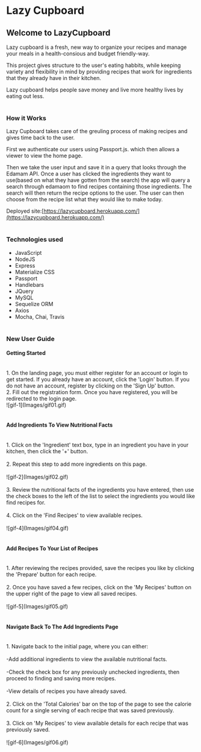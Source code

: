 # Lazy Cupboard

## Welcome to LazyCupboard

Lazy cupboard is a fresh, new way to organize your recipes and manage your meals in a health-consious and budget friendly-way. 

This project gives structure to the user's eating habbits, while keeping variety and flexibility in mind by providing recipes that work for ingredients that they already have in their kitchen.

Lazy cupboard helps people save money and live more healthy lives by eating out less.
<br/><br/>

### How it Works

Lazy Cupboard takes care of the greuling process of making recipes and gives time back to the user.

First we authenticate our users using Passport.js. which then allows a viewer to view the home page.

Then we take the user input and save it in a query that looks through the Edamam API.
Once a user has clicked the ingredients they want to use(based on what they have gotten from the search) the app will query a search through edamaom to find recipes containing those ingredients. The search will then return the recipe options to the user. The user can then choose from the recipe list what they would like to make today.

Deployed site:[https://lazycupboard.herokuapp.com/](https://lazycupboard.herokuapp.com/)
<br/><br/>

### Technologies used
* JavaScript
* NodeJS
* Express
* Materialize CSS
* Passport
* Handlebars
* JQuery
* MySQL
* Sequelize ORM
* Axios
* Mocha, Chai, Travis
<br/><br/>

### New User Guide

#### Getting Started
<br/>
1. On the landing page, you must either register for an account or login to get started. If you already have an account, click the 'Login' button. If you do not have an account, register by clicking on the 'Sign Up' button.
<br/>
2. Fill out the registration form. Once you have registered, you will be redirected to the login page.
<br/>
![gif-1](Images/gif01.gif)
<br/><br/>

#### Add Ingredients To View Nutritional Facts
<br/>
1. Click on the 'Ingredient' text box, type in an ingredient you have in your kitchen, then click the '+' button.
<br/><br/>
2. Repeat this step to add more ingredients on this page.
<br/><br/>
![gif-2](Images/gif02.gif)
<br/><br/>
3. Review the nutritional facts of the ingredients you have entered, then use the check boxes to the left of the list to select the ingredients you would like find recipes for.
<br/><br/>
4. Click on the 'Find Recipes' to view available recipes.
<br/><br/>
![gif-4](Images/gif04.gif)
<br/><br/>

#### Add Recipes To Your List of Recipes
<br/>
1. After reviewing the recipes provided, save the recipes you like by clicking the 'Prepare' button for each recipe.
<br/><br/>
2. Once you have saved a few recipes, click on the 'My Recipes' button on the upper right of the page to view all saved recipes.
<br/><br/>
![gif-5](Images/gif05.gif)
<br/><br/>

#### Navigate Back To The Add Ingredients Page
<br/>
1. Navigate back to the initial page, where you can either:
<br/><br/>
-Add additional ingredients to view the available nutritional facts.
<br/><br/>
-Check the check box for any previously unchecked ingredients, then proceed to finding and saving more recipes.
<br/><br/>
-View details of recipes you have already saved.
<br/><br/>
2. Click on the 'Total Calories' bar on the top of the page to see the calorie count for a single serving of each recipe that was saved previously.
<br/><br/>
3. Click on 'My Recipes' to view available details for each recipe that was previously saved.
<br/><br/>
![gif-6](Images/gif06.gif)
